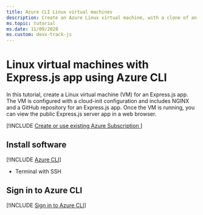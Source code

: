 ```yaml
---
title: Azure CLI Linux virtual machines
description: Create an Azure Linux virtual machine, with a clone of an Express.js-based app from a GitHub repository.  
ms.topic: tutorial
ms.date: 11/09/2020
ms.custom: devx-track-js
---
```


# Linux virtual machines with Express.js app using Azure CLI

In this tutorial, create a Linux virtual machine (VM) for an Express.js app. The VM is configured with a cloud-init configuration and includes NGINX and a GitHub repository for an Express.js app. Once the VM is running, you can view the public Express.js server app in a web browser.

[!INCLUDE [Create or use existing Azure Subscription ](../../includes/environment-subscription-h2.md)]

## Install software

[!INCLUDE [Azure CLI](~/../azure-docs/includes/azure-cli-prepare-your-environment-no-header.md)]
- Terminal with SSH

## Sign in to Azure CLI

[!INCLUDE [Sign in to Azure CLI](../../../azure-cli/includes/interactive-login.md)]

